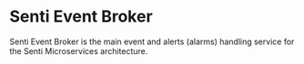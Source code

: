# Senti Event Broker
Senti Event Broker is the main event and alerts (alarms) handling service for the Senti Microservices architecture.
